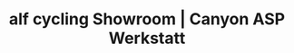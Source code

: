 ---
title: "alf cycling Showroom | Canyon ASP Werkstatt"
url: /stuttgart/alf-cycling-showroom-canyon-asp-werkstatt/
shop: Fahrrad
---